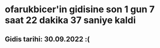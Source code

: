 # ofarukbicer'in gidisine son 1 gun 7 saat 22 dakika 37 saniye kaldi

## Gidis tarihi: 30.09.2022 :(